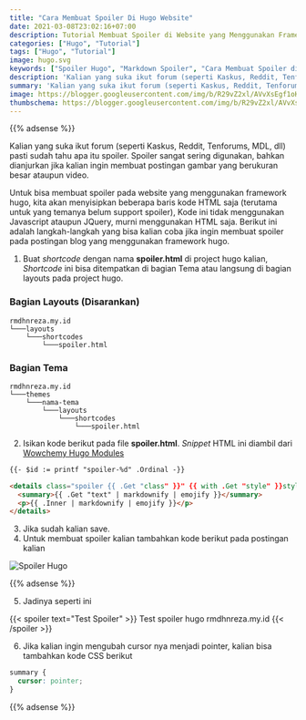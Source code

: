 ```yaml
---
title: "Cara Membuat Spoiler Di Hugo Website"
date: 2021-03-08T23:02:16+07:00
description: Tutorial Membuat Spoiler di Website yang Menggunakan Framework Hugo
categories: ["Hugo", "Tutorial"]
tags: ["Hugo", "Tutorial"]
image: hugo.svg
keywords: ["Spoiler Hugo", "Markdown Spoiler", "Cara Membuat Spoiler di Hugo", "Cara Membuat Spoiler di Hugo Static", "Create Spoiler Hugo Website"]
description: 'Kalian yang suka ikut forum (seperti Kaskus, Reddit, Tenforums, MDL, dll) pasti sudah tahu apa itu spoiler. Spoiler sangat sering digunakan, bahkan dianjurkan jika kalian ingin membuat postingan gambar yang berukuran besar ataupun video.'
summary: 'Kalian yang suka ikut forum (seperti Kaskus, Reddit, Tenforums, MDL, dll) pasti sudah tahu apa itu spoiler. Spoiler sangat sering digunakan, bahkan dianjurkan jika kalian ingin membuat postingan gambar yang berukuran besar ataupun video.'
image: https://blogger.googleusercontent.com/img/b/R29vZ2xl/AVvXsEgf1oK8J4S3tNRWW330MlC17FhhksTbIfUXE49C6mbc5OQTrkhr290jKKDMwmYNiVHY-RNXhPurj7DCzzXZpw9XnEO36JnkBWIYMjEk7EEexmYw57w5KDiQVs7rFh71xCvHzMvU0wu-haVqmqgwBxnL-Y7v5lXBGASCMKsNfC-__2j6op-H9eKE6-1aSvds/s80-rw/hugo.png
thumbschema: https://blogger.googleusercontent.com/img/b/R29vZ2xl/AVvXsEgf1oK8J4S3tNRWW330MlC17FhhksTbIfUXE49C6mbc5OQTrkhr290jKKDMwmYNiVHY-RNXhPurj7DCzzXZpw9XnEO36JnkBWIYMjEk7EEexmYw57w5KDiQVs7rFh71xCvHzMvU0wu-haVqmqgwBxnL-Y7v5lXBGASCMKsNfC-__2j6op-H9eKE6-1aSvds/s0-rw/hugo.png
---
```


{{% adsense %}}

Kalian yang suka ikut forum (seperti Kaskus, Reddit, Tenforums, MDL, dll) pasti sudah tahu apa itu spoiler. Spoiler sangat sering digunakan, bahkan dianjurkan jika kalian ingin membuat postingan gambar yang berukuran besar ataupun video.

Untuk bisa membuat spoiler pada website yang menggunakan framework hugo, kita akan menyisipkan beberapa baris kode HTML saja (terutama untuk yang temanya belum support spoiler), Kode ini tidak menggunakan Javascript ataupun JQuery, murni menggunakan HTML saja. Berikut ini adalah langkah-langkah yang bisa kalian coba jika ingin membuat spoiler pada postingan blog yang menggunakan framework hugo.

1. Buat *shortcode* dengan nama **spoiler.html** di project hugo kalian, *Shortcode* ini bisa ditempatkan di bagian Tema atau langsung di bagian layouts pada project hugo.

### Bagian Layouts (Disarankan)
```
rmdhnreza.my.id
└───layouts
    └───shortcodes
        └───spoiler.html
```
### Bagian Tema
```
rmdhnreza.my.id
└───themes
    └───nama-tema
        └───layouts
            └───shortcodes
                └───spoiler.html
```
2. Isikan kode berikut pada file **spoiler.html**. *Snippet* HTML ini diambil dari [Wowchemy Hugo Modules](https://github.com/wowchemy/wowchemy-hugo-modules/blob/5072eddcc1eb7fcb3749a61fe2e83f4e1c36c557/wowchemy/layouts/shortcodes/spoiler.html) 
```html
{{- $id := printf "spoiler-%d" .Ordinal -}}

<details class="spoiler {{ .Get "class" }}" {{ with .Get "style" }}style="{{ . | safeCSS }}"{{ end }} id="{{$id}}">
  <summary>{{ .Get "text" | markdownify | emojify }}</summary>
  <p>{{ .Inner | markdownify | emojify }}</p>
</details>
```
3. Jika sudah kalian save.
4. Untuk membuat spoiler kalian tambahkan kode berikut pada postingan kalian

![Spoiler Hugo](https://blogger.googleusercontent.com/img/b/R29vZ2xl/AVvXsEhesQG716_QX-WylPx-qSQm9Kc31HZXvu5EW9CqrH7tQqIPmbmVdgBBK7rz_3nmiVJLQzcYPUoBuR1RG3WSBMM7_djKYdRchplcjf1UhrWC6WbfkeFBht4E5SihFYgmYCCtAMN8yNlfly5hJnZ5Xx1gaHWdWiEjvnnvZn7R9nwE45cmlHXk0GN5xax1aajt/s0-rw/1.jpeg)

{{% adsense %}}

5. Jadinya seperti ini

{{< spoiler text="Test Spoiler" >}}
Test spoiler hugo rmdhnreza.my.id
{{< /spoiler >}}

6. Jika kalian ingin mengubah cursor nya menjadi pointer, kalian bisa tambahkan kode CSS berikut
```css
summary {
  cursor: pointer;
}
```

{{% adsense %}}
